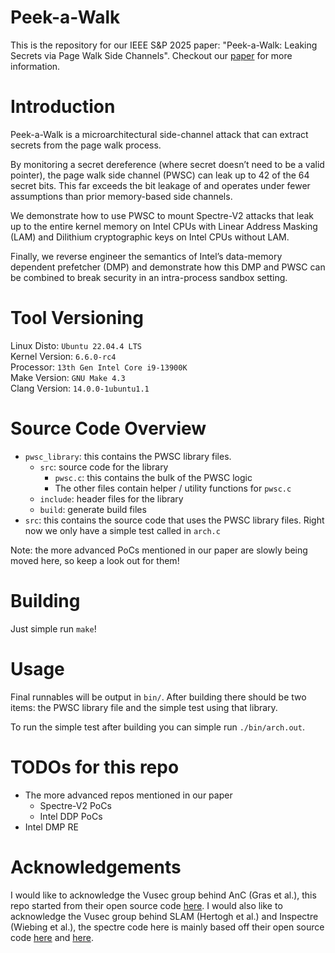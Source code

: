 # Peek-a-Walk 
This is the repository for our IEEE S&P 2025 paper: "Peek-a-Walk: Leaking Secrets via Page Walk Side Channels". Checkout our [paper](https://gofetch.fail/files/peek-a-walk.pdf) for more information.

# Introduction 
Peek-a-Walk is a microarchitectural side-channel attack that can extract secrets from the page walk process. 

By monitoring a secret dereference (where secret doesn’t need to be a valid pointer), the page walk side channel (PWSC) can leak up to 42 of the 64 secret bits. This far exceeds the bit leakage of and operates under fewer assumptions than prior memory-based side channels.

We demonstrate how to use PWSC to mount Spectre-V2 attacks that leak up to the entire kernel memory on Intel CPUs with Linear Address Masking (LAM) and Dilithium cryptographic keys on Intel CPUs without LAM. 

Finally, we reverse engineer the semantics of Intel’s data-memory dependent prefetcher (DMP) and demonstrate how this DMP and PWSC can be combined to break security in an intra-process sandbox setting.

# Tool Versioning
Linux Disto: `Ubuntu 22.04.4 LTS`\
Kernel Version: `6.6.0-rc4`\
Processor: `13th Gen Intel Core i9-13900K`\
Make Version: `GNU Make 4.3`\
Clang Version: `14.0.0-1ubuntu1.1` 

# Source Code Overview 
* `pwsc_library`: this contains the PWSC library files. 
    * `src`: source code for the library
        * `pwsc.c`: this contains the bulk of the PWSC logic 
        * The other files contain helper / utility functions for `pwsc.c` 
    * `include`: header files for the library
    * `build`: generate build files 
* `src`: this contains the source code that uses the PWSC library files. Right now we only have a simple test called in `arch.c` 

Note: the more advanced PoCs mentioned in our paper are slowly being moved here, so keep a look out for them! 

# Building 
Just simple run `make`! 

# Usage 
Final runnables will be output in `bin/`. After building there should be two items: the PWSC library file and the simple test using that library.

To run the simple test after building you can simple run `./bin/arch.out`. 

# TODOs for this repo 
* The more advanced repos mentioned in our paper 
    * Spectre-V2 PoCs 
    * Intel DDP PoCs 
* Intel DMP RE 

# Acknowledgements 
I would like to acknowledge the Vusec group behind AnC (Gras et al.), this repo started from their open source code [here](https://github.com/vusec/revanc). I would also like to acknowledge the Vusec group behind SLAM (Hertogh et al.) and Inspectre (Wiebing et al.), the spectre code here is mainly based off their open source code [here](https://github.com/vusec/slam) and [here](https://github.com/vusec/inspectre-gadget). 
